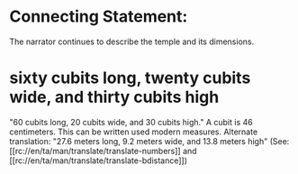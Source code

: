 # Connecting Statement:

The narrator continues to describe the temple and its dimensions.

# sixty cubits long, twenty cubits wide, and thirty cubits high

"60 cubits long, 20 cubits wide, and 30 cubits high." A cubit is 46 centimeters. This can be written used modern measures. Alternate translation: "27.6 meters long, 9.2 meters wide, and 13.8 meters high" (See: [[rc://en/ta/man/translate/translate-numbers]] and [[rc://en/ta/man/translate/translate-bdistance]])

